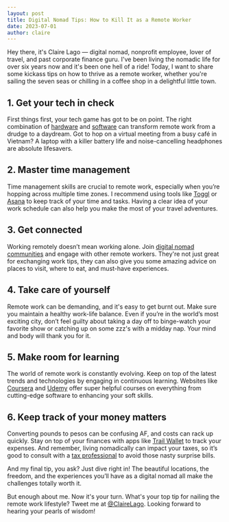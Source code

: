 ```yaml
---
layout: post
title: Digital Nomad Tips: How to Kill It as a Remote Worker
date: 2023-07-01
author: claire
---
```

Hey there, it's Claire Lago — digital nomad, nonprofit employee, lover of travel, and past corporate finance guru. I've been living the nomadic life for over six years now and it's been one hell of a ride! Today, I want to share some kickass tips on how to thrive as a remote worker, whether you're sailing the seven seas or chilling in a coffee shop in a delightful little town.

## **1. Get your tech in check**
First things first, your tech game has got to be on point. The right combination of [hardware](https://blog.hubspot.com/marketing/best-laptops-remote-work) and [software](https://zapier.com/blog/best-remote-work-tools/) can transform remote work from a drudge to a daydream. Got to hop on a virtual meeting from a busy café in Vietnam? A laptop with a killer battery life and noise-cancelling headphones are absolute lifesavers.

## **2. Master time management**
Time management skills are crucial to remote work, especially when you’re hopping across multiple time zones. I recommend using tools like [Toggl](https://toggl.com/) or [Asana](https://asana.com/) to keep track of your time and tasks. Having a clear idea of your work schedule can also help you make the most of your travel adventures.

## **3. Get connected**
Working remotely doesn’t mean working alone. Join [digital nomad communities](https://www.digitalnomadsoul.com/best-digital-nomad-communities/) and engage with other remote workers. They're not just great for exchanging work tips, they can also give you some amazing advice on places to visit, where to eat, and must-have experiences.

## **4. Take care of yourself**
Remote work can be demanding, and it's easy to get burnt out. Make sure you maintain a healthy work-life balance. Even if you’re in the world’s most exciting city, don’t feel guilty about taking a day off to binge-watch your favorite show or catching up on some zzz's with a midday nap. Your mind and body will thank you for it.

## **5. Make room for learning**
The world of remote work is constantly evolving. Keep on top of the latest trends and technologies by engaging in continuous learning. Websites like [Coursera](https://www.coursera.org) and [Udemy](https://www.udemy.com/) offer super helpful courses on everything from cutting-edge software to enhancing your soft skills.

## **6. Keep track of your money matters**
Converting pounds to pesos can be confusing AF, and costs can rack up quickly. Stay on top of your finances with apps like [Trail Wallet](http://voyagetravelapps.com/trail-wallet/) to track your expenses. And remember, living nomadically can impact your taxes, so it’s good to consult with a [tax professional](https://www.theglobalcitizen.co/nomad-tax-issues-explained/) to avoid those nasty surprise bills.

And my final tip, you ask? Just dive right in! The beautiful locations, the freedom, and the experiences you’ll have as a digital nomad all make the challenges totally worth it. 

But enough about me. Now it's your turn. What's your top tip for nailing the remote work lifestyle? Tweet me at [@ClaireLago](https://twitter.com/ClaireLago). Looking forward to hearing your pearls of wisdom!